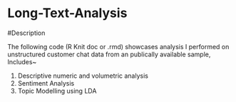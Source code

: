 # Long-Text-Analysis


#Description

The following code (R Knit doc or .rmd) showcases analysis I performed on unstructured customer chat data from an publically available sample,
Includes~
1. Descriptive numeric and volumetric analysis
2. Sentiment Analysis
3. Topic Modelling using LDA
